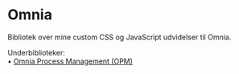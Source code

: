 # Omnia
Bibliotek over mine custom CSS og JavaScript udvidelser til Omnia.

Underbiblioteker: <br>
• <a href="https://github.com/jesperjmb/Precio/tree/main/Omnia/OPM">Omnia Process Management (OPM)</a>
